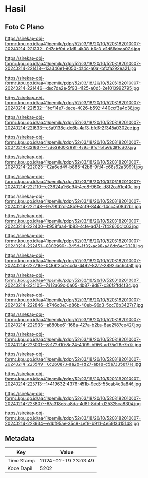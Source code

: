 # Hasil

## Foto C Plano

https://sirekap-obj-formc.kpu.go.id/aa41/pemilu/pdpr/52/03/18/20/10/5203182010007-20240214-221332--9d7ebf0d-e1d5-4b38-b6e3-d1d58dcaa02d.jpg

https://sirekap-obj-formc.kpu.go.id/aa41/pemilu/pdpr/52/03/18/20/10/5203182010007-20240214-221418--13a346e1-9050-424c-a0a1-bfcfa292ea21.jpg

https://sirekap-obj-formc.kpu.go.id/aa41/pemilu/pdpr/52/03/18/20/10/5203182010007-20240214-221446--dec7da2e-5f93-4125-a0d5-2e1013992795.jpg

https://sirekap-obj-formc.kpu.go.id/aa41/pemilu/pdpr/52/03/18/20/10/5203182010007-20240214-221532--1bcf14e7-dece-4026-b592-440cdf3a4c38.jpg

https://sirekap-obj-formc.kpu.go.id/aa41/pemilu/pdpr/52/03/18/20/10/5203182010007-20240214-221633--c6a9138c-dc6b-4af3-bfd6-2f345a0302ee.jpg

https://sirekap-obj-formc.kpu.go.id/aa41/pemilu/pdpr/52/03/18/20/10/5203182010007-20240214-221937--1cde38d0-268f-4e9a-9fcf-bfa6b291cd07.jpg

https://sirekap-obj-formc.kpu.go.id/aa41/pemilu/pdpr/52/03/18/20/10/5203182010007-20240214-222023--02a6ed49-b885-42b8-9fd4-c68a62a3999f.jpg

https://sirekap-obj-formc.kpu.go.id/aa41/pemilu/pdpr/52/03/18/20/10/5203182010007-20240214-222110--e23624a1-6e94-4ee8-960e-d8f2ea51e40d.jpg

https://sirekap-obj-formc.kpu.go.id/aa41/pemilu/pdpr/52/03/18/20/10/5203182010007-20240214-222148--9e79fd2d-48b9-4cf9-844c-14cc4508d2ba.jpg

https://sirekap-obj-formc.kpu.go.id/aa41/pemilu/pdpr/52/03/18/20/10/5203182010007-20240214-222400--b958faa4-1b83-4cfe-ad74-7f42600c1c63.jpg

https://sirekap-obj-formc.kpu.go.id/aa41/pemilu/pdpr/52/03/18/20/10/5203182010007-20240214-222451--83029994-245d-4f32-ac98-a46dc6ec3388.jpg

https://sirekap-obj-formc.kpu.go.id/aa41/pemilu/pdpr/52/03/18/20/10/5203182010007-20240214-222716--0489f2cd-ccda-4492-82a2-28926ac6c04f.jpg

https://sirekap-obj-formc.kpu.go.id/aa41/pemilu/pdpr/52/03/18/20/10/5203182010007-20240214-224105--7812a69c-0a05-4b87-9d87-c36f2ffd4f34.jpg

https://sirekap-obj-formc.kpu.go.id/aa41/pemilu/pdpr/52/03/18/20/10/5203182010007-20240214-222846--b746c0e7-d86b-40eb-96d3-5cc76b3427a7.jpg

https://sirekap-obj-formc.kpu.go.id/aa41/pemilu/pdpr/52/03/18/20/10/5203182010007-20240214-222933--a880be61-168a-427a-b2ba-8ae2587ce427.jpg

https://sirekap-obj-formc.kpu.go.id/aa41/pemilu/pdpr/52/03/18/20/10/5203182010007-20240214-223001--8c172d10-8c24-4009-b966-ad75c26e7b7d.jpg

https://sirekap-obj-formc.kpu.go.id/aa41/pemilu/pdpr/52/03/18/20/10/5203182010007-20240214-223549--0c260e73-aa2b-4d27-aba8-c5a73358f71e.jpg

https://sirekap-obj-formc.kpu.go.id/aa41/pemilu/pdpr/52/03/18/20/10/5203182010007-20240214-223713--14419632-4376-451b-9ed5-55cab4c3a846.jpg

https://sirekap-obj-formc.kpu.go.id/aa41/pemilu/pdpr/52/03/18/20/10/5203182010007-20240214-223807--67a318e5-a8da-4d8f-8db1-d25325ca8304.jpg

https://sirekap-obj-formc.kpu.go.id/aa41/pemilu/pdpr/52/03/18/20/10/5203182010007-20240214-223934--edbf95ae-35c9-4ef9-b91d-4e59f3d15148.jpg


## Metadata

| Key        | Value               |
| ---------- | ------------------- |
| Time Stamp | 2024-02-19 23:03:49 |
| Kode Dapil | 5202                |



